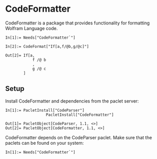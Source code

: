 # CodeFormatter

CodeFormatter is a package that provides functionality for formatting Wolfram Language code.

```
In[1]:= Needs["CodeFormatter`"]

In[2]:= CodeFormat["If[a,f/@b,g/@c]"]

Out[2]= If[a,
            f /@ b
            ,
            g /@ c
        ]

```


## Setup

Install CodeFormatter and dependencies from the paclet server:
```
In[1]:= PacletInstall["CodeParser"]
                  PacletInstall["CodeFormatter"]

Out[1]= PacletObject[CodeParser, 1.1, <>]
Out[2]= PacletObject[CodeFormatter, 1.1, <>]
```

CodeFormatter depends on the CodeParser paclet. Make sure that the paclets can be found on your system:
```
In[1]:= Needs["CodeFormatter`"]
```
